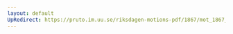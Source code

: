 ```yaml
---
layout: default
UpRedirect: https://pruto.im.uu.se/riksdagen-motions-pdf/1867/mot_1867__ak__102/mot_1867__ak__102-001.pdf
---
```


